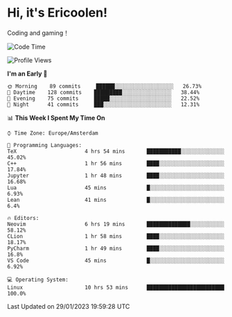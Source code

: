 # Hi, it's Ericoolen!
Coding and gaming！

<!--START_SECTION:waka-->
![Code Time](http://img.shields.io/badge/Code%20Time-652%20hrs%203%20mins-blue)

![Profile Views](http://img.shields.io/badge/Profile%20Views-5-blue)

**I'm an Early 🐤** 

```text
🌞 Morning    89 commits     ██████░░░░░░░░░░░░░░░░░░░   26.73% 
🌆 Daytime    128 commits    █████████░░░░░░░░░░░░░░░░   38.44% 
🌃 Evening    75 commits     █████░░░░░░░░░░░░░░░░░░░░   22.52% 
🌙 Night      41 commits     ███░░░░░░░░░░░░░░░░░░░░░░   12.31%

```


📊 **This Week I Spent My Time On** 

```text
⌚︎ Time Zone: Europe/Amsterdam

💬 Programming Languages: 
TeX                      4 hrs 54 mins       ███████████░░░░░░░░░░░░░░   45.02% 
C++                      1 hr 56 mins        ████░░░░░░░░░░░░░░░░░░░░░   17.84% 
Jupyter                  1 hr 48 mins        ████░░░░░░░░░░░░░░░░░░░░░   16.68% 
Lua                      45 mins             █░░░░░░░░░░░░░░░░░░░░░░░░   6.93% 
Lean                     41 mins             █░░░░░░░░░░░░░░░░░░░░░░░░   6.4%

🔥 Editors: 
Neovim                   6 hrs 19 mins       ██████████████░░░░░░░░░░░   58.12% 
CLion                    1 hr 58 mins        ████░░░░░░░░░░░░░░░░░░░░░   18.17% 
PyCharm                  1 hr 49 mins        ████░░░░░░░░░░░░░░░░░░░░░   16.8% 
VS Code                  45 mins             █░░░░░░░░░░░░░░░░░░░░░░░░   6.92%

💻 Operating System: 
Linux                    10 hrs 53 mins      █████████████████████████   100.0%

```


 Last Updated on 29/01/2023 19:59:28 UTC
<!--END_SECTION:waka-->


